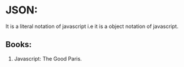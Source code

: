 # JSON:

It is a literal notation of javascript i.e it is a object notation of javascript. 

## Books: 

1. Javascript: The Good Paris.
